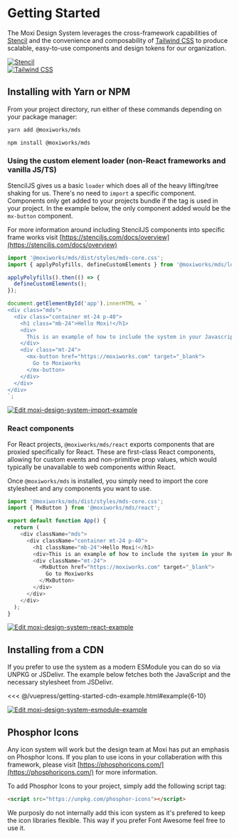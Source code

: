 # Getting Started

The Moxi Design System leverages the cross-framework capabilities of [Stencil](https://stenciljs.com/) and the convenience and composability of [Tailwind CSS](https://tailwindcss.com/)
to produce scalable, easy-to-use components and design tokens for our organization.

<section class="mds">
  <div class="flex h-128 overflow-hidden mb-40">
    <a class="flex items-center w-1/2 bg-white" href="https://stenciljs.com/" target="_blank">
      <img src="~@source/assets/stencil.png" class="object-contain" alt="Stencil">
    </a>
    <div class="w-20"></div>
    <a class="flex items-center w-1/2 bg-white" href="https://tailwindcss.com/" target="_blank">
      <img src="~@source/assets/tailwind.png" class="object-contain" alt="Tailwind CSS">
    </a>
  </div>
</section>

## Installing with Yarn or NPM

From your project directory, run either of these commands depending on your package manager:

```bash
yarn add @moxiworks/mds
```

```bash
npm install @moxiworks/mds
```

### Using the custom element loader (non-React frameworks and vanilla JS/TS)

StencilJS gives us a basic `loader` which does all of the heavy lifting/tree shaking for us. There's no need to `import` a specific component. Components only get added to your projects bundle if the tag is used in your project. In the example below, the only component added would be the `mx-button` component.

For more information around including StencilJS components into specific frame works visit [https://stenciljs.com/docs/overview](https://stenciljs.com/docs/overview)

```js
import '@moxiworks/mds/dist/styles/mds-core.css';
import { applyPolyfills, defineCustomElements } from '@moxiworks/mds/loader';

applyPolyfills().then(() => {
  defineCustomElements();
});

document.getElementById('app').innerHTML = `
<div class="mds">
  <div class="container mt-24 p-40">
    <h1 class="mb-24">Hello Moxi!</h1>
    <div>
      This is an example of how to include the system in your Javascript project.
    </div>
    <div class="mt-24">
      <mx-button href="https://moxiworks.com" target="_blank">
        Go to Moxiworks
      </mx-button>
    </div>
  </div>
</div>
`;
```

[![Edit moxi-design-system-import-example](https://codesandbox.io/static/img/play-codesandbox.svg)](https://codesandbox.io/s/moxi-design-system-import-example-1ppbe?autoresize=1&fontsize=12&hidenavigation=1&theme=dark)

### React components

For React projects, `@moxiworks/mds/react` exports components that are proxied specifically for React.
These are first-class React components, allowing for custom events and non-primitive prop values, which
would typically be unavailable to web components within React.

Once `@moxiworks/mds` is installed, you simply need to import the core stylesheet and any components
you want to use.

```js
import '@moxiworks/mds/dist/styles/mds-core.css';
import { MxButton } from '@moxiworks/mds/react';

export default function App() {
  return (
    <div className="mds">
      <div className="container mt-24 p-40">
        <h1 className="mb-24">Hello Moxi!</h1>
        <div>This is an example of how to include the system in your React project.</div>
        <div className="mt-24">
          <MxButton href="https://moxiworks.com" target="_blank">
            Go to Moxiworks
          </MxButton>
        </div>
      </div>
    </div>
  );
}
```

[![Edit moxi-design-system-react-example](https://codesandbox.io/static/img/play-codesandbox.svg)](https://codesandbox.io/s/moxi-design-system-react-example-uzpn6v?file=/src/App.js&autoresize=1&fontsize=12&hidenavigation=1&theme=dark)

## Installing from a CDN

If you prefer to use the system as a modern ESModule you can do so via UNPKG or JSDelivr.
The example below fetches both the JavaScript and the necessary stylesheet from JSDelivr.

<<< @/vuepress/getting-started-cdn-example.html#example{6-10}

[![Edit moxi-design-system-esmodule-example](https://codesandbox.io/static/img/play-codesandbox.svg)](https://codesandbox.io/s/agitated-cannon-tw60n?fontsize=14&hidenavigation=1&theme=dark)

## Phosphor Icons

Any icon system will work but the design team at Moxi has put an emphasis on Phosphor Icons. If you plan to use icons in your collaberation with this framework, please visit [https://phosphoricons.com/](https://phosphoricons.com/) for more information.

To add Phosphor Icons to your project, simply add the following script tag:

```html
<script src="https://unpkg.com/phosphor-icons"></script>
```

We purposly do not internally add this icon system as it's prefered to keep the icon libraries flexible. This way if you prefer Font Awesome feel free to use it.
